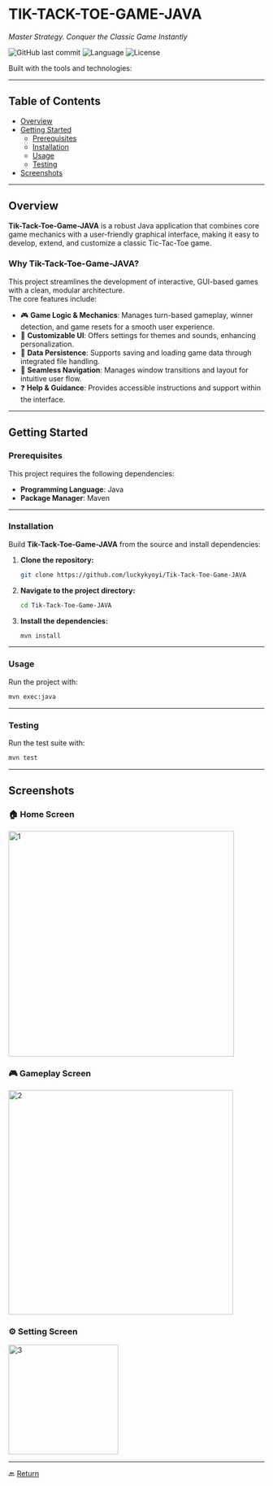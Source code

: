 
# TIK-TACK-TOE-GAME-JAVA

*Master Strategy. Conquer the Classic Game Instantly*

![GitHub last commit](https://img.shields.io/github/last-commit/luckykyoyi/Tik-Tack-Toe-Game-JAVA)
![Language](https://img.shields.io/badge/language-Java-blue)
![License](https://img.shields.io/github/license/luckykyoyi/Tik-Tack-Toe-Game-JAVA)

Built with the tools and technologies:

---

## Table of Contents
- [Overview](#overview)
- [Getting Started](#getting-started)
  - [Prerequisites](#prerequisites)
  - [Installation](#installation)
  - [Usage](#usage)
  - [Testing](#testing)
- [Screenshots](#screenshots)

---

## Overview

**Tik-Tack-Toe-Game-JAVA** is a robust Java application that combines core game mechanics with a user-friendly graphical interface, making it easy to develop, extend, and customize a classic Tic-Tac-Toe game.

### Why Tik-Tack-Toe-Game-JAVA?

This project streamlines the development of interactive, GUI-based games with a clean, modular architecture.  
The core features include:

- 🎮 **Game Logic & Mechanics**: Manages turn-based gameplay, winner detection, and game resets for a smooth user experience.  
- 🎨 **Customizable UI**: Offers settings for themes and sounds, enhancing personalization.  
- 💾 **Data Persistence**: Supports saving and loading game data through integrated file handling.  
- 🔄 **Seamless Navigation**: Manages window transitions and layout for intuitive user flow.  
- ❓ **Help & Guidance**: Provides accessible instructions and support within the interface.  

---

## Getting Started

### Prerequisites

This project requires the following dependencies:

- **Programming Language**: Java  
- **Package Manager**: Maven  

---

### Installation

Build **Tik-Tack-Toe-Game-JAVA** from the source and install dependencies:

1. **Clone the repository:**
   ```bash
   git clone https://github.com/luckykyoyi/Tik-Tack-Toe-Game-JAVA


2. **Navigate to the project directory:**

   ```bash
   cd Tik-Tack-Toe-Game-JAVA
   ```

3. **Install the dependencies:**

   ```bash
   mvn install
   ```

---

### Usage

Run the project with:

```bash
mvn exec:java
```

---

### Testing

Run the test suite with:

```bash
mvn test
```

---

## Screenshots

### 🏠 Home Screen

<img width="444" alt="1" src="https://github.com/Luckyy03/MY_PROJECTS/assets/171431370/3469dda8-1d57-4a2e-bb3d-1d3e5fdaac29">

### 🎮 Gameplay Screen

<img width="442" alt="2" src="https://github.com/Luckyy03/MY_PROJECTS/assets/171431370/572e3983-b6a7-4a3c-a68e-c330b1c446cc">

### ⚙️ Setting Screen

<img width="216" alt="3" src="https://github.com/Luckyy03/MY_PROJECTS/assets/171431370/0941a5c3-3c2b-45b7-86aa-809ee0642dc0">

---

🔙 [Return](#)



